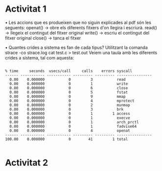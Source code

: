 # Activitat 1

• Les accions que es produeixen que no siguin explicades al pdf són les seguents:
openat() -> obre els diferents fitxers d'on llegira i escriurà.
read() -> llegeix el contingut del fitxer original
write() -> escriu el contingut del fitxer original
close() -> tanca el fitxer

• Quantes crides a sistema es fan de cada tipus?
Utilitzant la comanda strace -co strace.log cat test.c > test.out
Veiem una taula amb les diferents crides a sistema, tal com aquesta:
<pre><code>
% time     seconds  usecs/call     calls    errors syscall
------ ----------- ----------- --------- --------- ----------------
  0.00    0.000000           0         3           read
  0.00    0.000000           0         1           write
  0.00    0.000000           0         6           close
  0.00    0.000000           0         5           fstat
  0.00    0.000000           0         9           mmap
  0.00    0.000000           0         4           mprotect
  0.00    0.000000           0         2           munmap
  0.00    0.000000           0         3           brk
  0.00    0.000000           0         1         1 access
  0.00    0.000000           0         1           execve
  0.00    0.000000           0         1           arch_prctl
  0.00    0.000000           0         1           fadvise64
  0.00    0.000000           0         4           openat
------ ----------- ----------- --------- --------- ----------------
100.00    0.000000           0        41         1 total

</code></pre>

# Activitat 2

